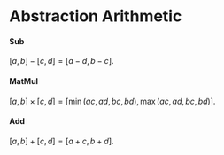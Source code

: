 # Abstraction Arithmetic

#### Sub

$[a,b] - [c,d] = [a-d, b-c]$.

#### MatMul

$[a,b] \times [c,d] = [\min(ac,ad,bc,bd),\max(ac,ad,bc,bd)].$

#### Add

$[a,b]+[c,d]=[a+c,b+d].$

